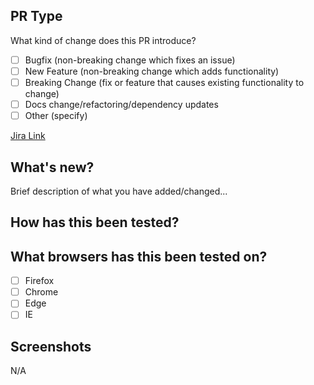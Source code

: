 ## PR Type
What kind of change does this PR introduce?

- [ ] Bugfix (non-breaking change which fixes an issue)
- [ ] New Feature (non-breaking change which adds functionality)
- [ ] Breaking Change (fix or feature that causes existing functionality to change)
- [ ] Docs change/refactoring/dependency updates
- [ ] Other (specify)

[Jira Link](https://firemind.atlassian.net/browse/TICKET_NUMBER)

## What's new?
Brief description of what you have added/changed...

## How has this been tested?

## What browsers has this been tested on?
- [ ] Firefox
- [ ] Chrome
- [ ] Edge
- [ ] IE

## Screenshots
N/A